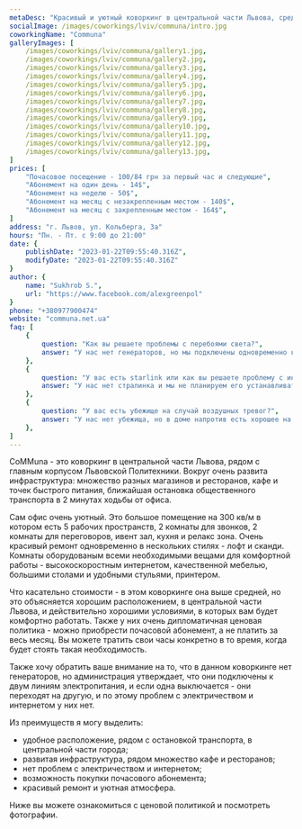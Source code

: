```yaml
---
metaDesc: "Красивый и уютный коворкинг в центральной части Львова, среди развитой инфраструктуры, рядом с Львовским Политехником."
socialImage: /images/coworkings/lviv/communa/intro.jpg
coworkingName: "Communa"
galleryImages: [
	/images/coworkings/lviv/communa/gallery1.jpg,
	/images/coworkings/lviv/communa/gallery2.jpg,
	/images/coworkings/lviv/communa/gallery3.jpg,
	/images/coworkings/lviv/communa/gallery4.jpg,
	/images/coworkings/lviv/communa/gallery5.jpg,
	/images/coworkings/lviv/communa/gallery6.jpg,
	/images/coworkings/lviv/communa/gallery7.jpg,
	/images/coworkings/lviv/communa/gallery8.jpg,
	/images/coworkings/lviv/communa/gallery9.jpg,
	/images/coworkings/lviv/communa/gallery10.jpg,
	/images/coworkings/lviv/communa/gallery11.jpg,
	/images/coworkings/lviv/communa/gallery12.jpg,
	/images/coworkings/lviv/communa/gallery13.jpg,
]
prices: [
	"Почасовое посещение - 100/84 грн за первый час и следующие",
	"Абонемент на один день - 14$",
	"Абонемент на неделю - 50$",
	"Абонемент на месяц с незакрепленным местом - 140$",
	"Абонемент на месяц с закрепленным местом - 164$",
]
address: "г. Львов, ул. Кольберга, 3а"
hours: "Пн. - Пт. с 9:00 до 21:00"
date: {
	publishDate: "2023-01-22T09:55:40.316Z",
	modifyDate: "2023-01-22T09:55:40.316Z"
}
author: {
	name: "Sukhrob S.",
	url: "https://www.facebook.com/alexgreenpol"
}
phone: "+380977900474"
website: "communa.net.ua"
faq: [
	{
		question: "Как вы решаете проблемы с перебоями света?", 
		answer: "У нас нет генераторов, но мы подключены одновременно к нескольки подстанциям, и если одна отключается - другая продолжает работать. Так что проблем с электичеством у нас сейчас нет."
	},
	{
		question: "У вас есть starlink или как вы решаете проблему с интернетом?", 
		answer: "У нас нет стралинка и мы не планируем его устанавливать, потому что, также как и с электричеством - у нас проблем нет."
	},
	{
		question: "У вас есть убежище на случай воздушных тревог?", 
		answer: "У нас нет убежища, но в доме напротив есть хорошее на 100 человек. Там есть свет, интернет, уборная, питьевая вода и места для сидения."
	},
]
---
```


CoMMuna - это коворкинг в центральной части Львова, рядом с главным корпусом Львовской Политехники. Вокруг очень развита инфраструктура: множество разных магазинов и ресторанов, кафе и точек быстрого питания, ближайшая остановка общественного транспорта в 2 минутах ходьбы от офиса.

Сам офис очень уютный. Это большое помещение на 300 кв/м в котором есть 5 рабочих пространств, 2 комнаты для звонков, 2 комнаты для переговоров, ивент зал, кухня и релакс зона. Очень красивый ремонт одновременно в нескольких стилях - лофт и сканди. Комнаты оборудованым всеми необходимыми вещами для комфортной работы - высокоскоростным интернетом, качественной мебелью, большими столами и удобными стульями, принтером.

Что касательно стоимости - в этом коворкинге она выше средней, но это объясняется хорошим расположением, в центральной части Львова, и действительно хорошими условиями, в которых вам будет комфортно работать. Также у них очень дипломатичная ценовая политика - можно приобрести почасовой абонемент, а не платить за весь месяц. Вы можете тратить свои часы конкретно в то время, когда будет стоять такая необходимость.

Также хочу обратить ваше внимание на то, что в данном коворкинге нет генераторов, но администрация утверждает, что они подключены к двум линиям электропитания, и если одна выключается - они переходят на другую, и по этому проблем с электричеством и интернетом у них нет.

Из преимуществ я могу выделить:

-   удобное расположение, рядом с остановкой транспорта, в центральной части города;
-   развитая инфраструктура, рядом множество кафе и ресторанов;
-   нет проблем с электричеством и интернетом;
-   возможность покупки почасового абонемента;
-   красивый ремонт и уютная атмосфера.

Ниже вы можете ознакомиться с ценовой политикой и посмотреть фотографии.
